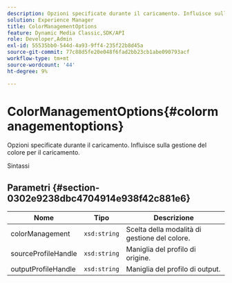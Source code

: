 ```yaml
---
description: Opzioni specificate durante il caricamento. Influisce sulla gestione del colore per il caricamento.
solution: Experience Manager
title: ColorManagementOptions
feature: Dynamic Media Classic,SDK/API
role: Developer,Admin
exl-id: 55535bb0-544d-4a93-9ff4-235f22b8d45a
source-git-commit: 77c88d5fe20e048f6fad2bb23cb1abe090793acf
workflow-type: tm+mt
source-wordcount: '44'
ht-degree: 9%

---
```


# ColorManagementOptions{#colormanagementoptions}

Opzioni specificate durante il caricamento. Influisce sulla gestione del colore per il caricamento.

Sintassi

## Parametri {#section-0302e9238dbc4704914e938f42c881e6}

| Nome | Tipo | Descrizione |
|---|---|---|
| colorManagement | `xsd:string` | Scelta della modalità di gestione del colore. |
| sourceProfileHandle | `xsd:string` | Maniglia del profilo di origine. |
| outputProfileHandle | `xsd:string` | Maniglia del profilo di output. |
